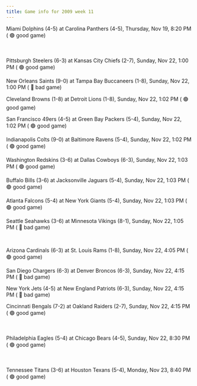 ```yaml
---
title: Game info for 2009 week 11
---
```

Miami Dolphins (4-5) at Carolina Panthers (4-5), Thursday, Nov 19, 8:20 PM (	:green_circle: good game)


<br/>

Pittsburgh Steelers (6-3) at Kansas City Chiefs (2-7), Sunday, Nov 22, 1:00 PM (	:green_circle: good game)

New Orleans Saints (9-0) at Tampa Bay Buccaneers (1-8), Sunday, Nov 22, 1:00 PM (	:red_circle: bad game)

Cleveland Browns (1-8) at Detroit Lions (1-8), Sunday, Nov 22, 1:02 PM (	:green_circle: good game)

San Francisco 49ers (4-5) at Green Bay Packers (5-4), Sunday, Nov 22, 1:02 PM (	:green_circle: good game)

Indianapolis Colts (9-0) at Baltimore Ravens (5-4), Sunday, Nov 22, 1:02 PM (	:green_circle: good game)

Washington Redskins (3-6) at Dallas Cowboys (6-3), Sunday, Nov 22, 1:03 PM (	:green_circle: good game)

Buffalo Bills (3-6) at Jacksonville Jaguars (5-4), Sunday, Nov 22, 1:03 PM (	:green_circle: good game)

Atlanta Falcons (5-4) at New York Giants (5-4), Sunday, Nov 22, 1:03 PM (	:green_circle: good game)

Seattle Seahawks (3-6) at Minnesota Vikings (8-1), Sunday, Nov 22, 1:05 PM (	:red_circle: bad game)


<br/>

Arizona Cardinals (6-3) at St. Louis Rams (1-8), Sunday, Nov 22, 4:05 PM (	:green_circle: good game)

San Diego Chargers (6-3) at Denver Broncos (6-3), Sunday, Nov 22, 4:15 PM (	:red_circle: bad game)

New York Jets (4-5) at New England Patriots (6-3), Sunday, Nov 22, 4:15 PM (	:red_circle: bad game)

Cincinnati Bengals (7-2) at Oakland Raiders (2-7), Sunday, Nov 22, 4:15 PM (	:green_circle: good game)


<br/>

Philadelphia Eagles (5-4) at Chicago Bears (4-5), Sunday, Nov 22, 8:30 PM (	:green_circle: good game)


<br/>

Tennessee Titans (3-6) at Houston Texans (5-4), Monday, Nov 23, 8:40 PM (	:green_circle: good game)

